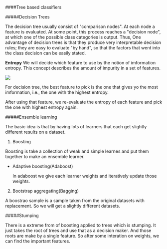 ####Tree based classifiers

#####Decision Trees

The decision tree usually consist of "comparison nodes". At each node a feature is evaluated. At some point, this process reaches a "decision node", at which one of the possible class categories is output. Thus, One advantage of decision trees is that they produce very interpretable decision rules; they are easy to evaluate "by hand", so that the factors that went into the class decision can be easily stated.

**Entropy**
We will decide which feature to use by the notion of imformation entropy. This concept describes the amount of impurity in a set of features.

<img src="http://www.forkosh.com/mathtex.cgi? Entropy(p) = -\sum_i p_i log_2p_i">

For decision tree, the best feature to pick is the one that gives yo the most imformation, i.e., the one with the highest entropy.

After using that feature, we re-evaluate the entropy of each feature and pick the one with highest entropy again.

#####Ensemble learning

The basic idea is that by having lots of learners that each get slightly different results on a dataset. 

1. Boosting

  Boosting is take a collection of weak and simple learnes and put them together to make an ensemble learner.
  * Adaptive boosting(Adaboost)
  
    In adaboost we give each learner weights and iteratively update those weights.   

2. Bootstrap aggregating(Bagging) 
  
  A boostrao sample is a sample taken from the original datasets with replacement. So we will get a slightly different datasets.
 
#####Stumping

There is a extreme from of boosting applied to trees which is stumping. It just takes the root of trees and use that as a decision maker. And those roots are make by a single feature. So after some interation on weights, we can find the important features. 
  
